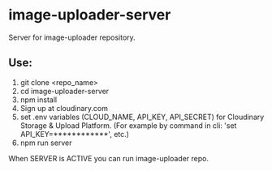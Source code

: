 # image-uploader-server
Server for image-uploader repository.

## Use:
1. git clone <repo_name>
2. cd image-uploader-server
3. npm install
4. Sign up at cloudinary.com
5. set .env variables (CLOUD_NAME, API_KEY, API_SECRET) for Cloudinary Storage & Upload Platform. (For example by command in cli: 'set API_KEY=************', etc.)
6. npm run server

When SERVER is ACTIVE you can run image-uploader repo.
